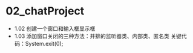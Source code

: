 # 02_chatProject

* 1.02 创建一个窗口和输入框显示框
* 1.03 添加窗口关闭的三种方法：并排的监听器类、内部类、匿名类 
  关键代码：System.exit(0);
  
